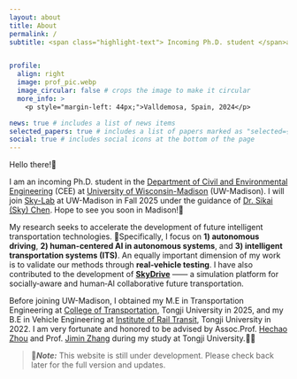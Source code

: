 ```yaml
---
layout: about
title: About
permalink: /
subtitle: <span class="highlight-text"> Incoming Ph.D. student </span>at University of Wisconsin-Madison CEE


profile:
  align: right
  image: prof_pic.webp
  image_circular: false # crops the image to make it circular
  more_info: >
    <p style="margin-left: 44px;">Valldemosa, Spain, 2024</p>

news: true # includes a list of news items
selected_papers: true # includes a list of papers marked as "selected={true}"
social: true # includes social icons at the bottom of the page
---
```


Hello there!🤺 

I am an incoming Ph.D. student in the [​Department of Civil and Environmental Engineering](https://engineering.wisc.edu/departments/civil-environmental-engineering/) (CEE) at [University of Wisconsin-Madison](https://www.wisc.edu/) (UW-Madison). I will join [Sky-Lab](https://sky-lab-uw.github.io/) at UW-Madison in Fall 2025 under the guidance of [Dr. Sikai (Sky) Chen](https://sky-lab-uw.github.io/people/). Hope to see you soon in Madison!🥳

My research seeks to accelerate the development of future intelligent transportation technologies. 🧐Specifically, I focus on **1) autonomous driving**, **2) human-centered AI in autonomous systems**, and **3) intelligent transportation systems (ITS)**. An equally important dimension of my work is to validate our methods through **real‑vehicle testing**. I have also contributed to the development of **[SkyDrive](https://arxiv.org/abs/2504.18010)** —— a simulation platform for socially‑aware and human‑AI collaborative future transportation.

Before joining UW-Madison, I obtained my M.E in Transportation Engineering at [College of Transportation](https://tjjt.tongji.edu.cn/), Tongji University in 2025, and my B.E in Vehicle Engineering at [Institute of Rail Transit](https://railway.tongji.edu.cn/main.htm), Tongji University in 2022. I am very fortunate and honored to be advised by Assoc.Prof. [Hechao Zhou](https://tjjt.tongji.edu.cn/info/2943/10933.htm) and Prof. [Jimin Zhang](https://railway.tongji.edu.cn/c5/e6/c4609a50662/page.htm) during my study at Tongji University.🫶🫶

> 📢***Note:***
> This website is still under development. Please check back later for the full version and updates.
